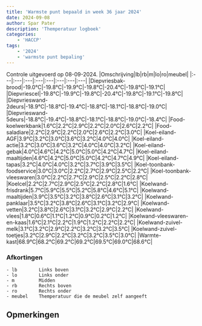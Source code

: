 ```yaml
---
title: 'Warmste punt bepaald in week 36 jaar 2024'
date: 2024-09-08
author: Spar Pater
description: 'Themperatuur logboek'
categories:
    - 'HACCP'
tags:
    - '2024'
    - 'warmste punt bepaling'
---
```

Controle uitgevoerd op 08-09-2024.
|Omschrijving|lb|rb|m|lo|ro|meubel|
|:---|:---|:---|:---|:---|:---|:---|:---|
|Diepvriesbak-brood|-19.0°C|-19.8°C|-19.9°C|-19.8°C|-20.4°C|-19.8°C|-19.1°C|
|Diepvriescel|-19.8°C|-19.9°C|-19.8°C|-20.4°C|-19.8°C|-19.1°C|-19.8°C|
|Diepvrieswand-2deurs|-18.9°C|-18.8°C|-19.4°C|-18.8°C|-18.1°C|-18.8°C|-19.0°C|
|Diepvrieswand-5deurs|-18.8°C|-19.4°C|-18.8°C|-18.1°C|-18.8°C|-19.0°C|-18.4°C|
|Food-koelwerkbank|1.6°C|2.2°C|2.9°C|2.2°C|2.0°C|2.6°C|2.2°C|
|Food-saladiare|2.2°C|2.9°C|2.2°C|2.0°C|2.6°C|2.2°C|3.0°C|
|Koel-eiland-AGF|3.9°C|3.2°C|3.0°C|3.6°C|3.2°C|4.0°C|4.0°C|
|Koel-eiland-actie|3.2°C|3.0°C|3.6°C|3.2°C|4.0°C|4.0°C|3.2°C|
|Koel-eiland-gebak|4.0°C|4.6°C|4.2°C|5.0°C|5.0°C|4.2°C|4.7°C|
|Koel-eiland-maaltijden|4.6°C|4.2°C|5.0°C|5.0°C|4.2°C|4.7°C|4.9°C|
|Koel-eiland-tapas|3.2°C|4.0°C|4.0°C|3.2°C|3.7°C|3.9°C|3.5°C|
|Koel-toonbank-foodservice|3.0°C|3.0°C|2.2°C|2.7°C|2.9°C|2.5°C|2.2°C|
|Koel-toonbank-vleeswaren|3.0°C|2.2°C|2.7°C|2.9°C|2.5°C|2.2°C|2.8°C|
|Koelcel|2.2°C|2.7°C|2.9°C|2.5°C|2.2°C|2.8°C|1.6°C|
|Koelwand-frisdrank|5.7°C|5.9°C|5.5°C|5.2°C|5.8°C|4.6°C|5.1°C|
|Koelwand-maaltijden|3.9°C|3.5°C|3.2°C|3.8°C|2.6°C|3.1°C|3.2°C|
|Koelwand-panklaar|3.5°C|3.2°C|3.8°C|2.6°C|3.1°C|3.2°C|2.9°C|
|Koelwand-vetten|3.2°C|3.8°C|2.6°C|3.1°C|3.2°C|2.9°C|2.2°C|
|Koelwand-vlees|1.8°C|0.6°C|1.1°C|1.2°C|0.9°C|0.2°C|1.2°C|
|Koelwand-vleeswaren-en-kaas|1.6°C|2.1°C|2.2°C|1.9°C|1.2°C|2.2°C|2.2°C|
|Koelwand-zuivel-melk|3.1°C|3.2°C|2.9°C|2.2°C|3.2°C|3.2°C|3.5°C|
|Koelwand-zuivel-toetjes|3.2°C|2.9°C|2.2°C|3.2°C|3.2°C|3.5°C|3.0°C|
|Warmte-kast|68.9°C|68.2°C|69.2°C|69.2°C|69.5°C|69.0°C|68.6°C|

### Afkortingen
    - lb        Links boven
    - lo        Links onder
    - m         Midden
    - rb        Rechts boven
    - ro        Rechts onder
    - meubel    Themperatuur die de meubel zelf aangeeft

## Opmerkingen


